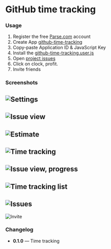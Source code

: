 # GitHub time tracking


### Usage
 1. Register the free [Parse.com](https://www.parse.com/#signup) account
 2. Create App [github-time-tracking](https://www.parse.com/apps/new)
 3. Copy-paste Application ID & JavaScript Key
 4. Install the [github-time-tracking.user.js](/raw/master/github-time-tracking.user.js)
 5. Open [project issues](https://github.com/RubaXa/github-time-tracking/issues/)
 6. Click on clock, profit.
 7. Invite friends


### Screenshots
 ![Settings](https://dl.dropboxusercontent.com/s/3qv6xad2yh5q6q6/Screenshot%202014-05-17%2013.27.32.png)
 ---
 ![Issue view](https://dl.dropboxusercontent.com/s/l75fn0c7cy2tjob/Screenshot%202014-05-16%2023.28.02.png)
 ---
 ![Estimate](https://dl.dropboxusercontent.com/s/mbn87j20ht7dc15/Screenshot%202014-05-16%2023.28.37.png)
 ---
 ![Time tracking](https://dl.dropboxusercontent.com/s/pilr48ehrr7zvci/Screenshot%202014-05-16%2023.29.28.png?dl=1&token_hash=AAEBtfP2XTdQ8mmNr0fBWxbHrglCHTF_RAjBwOYUwU3hxQ&expiry=1400272172)
 ---
 ![Issue view, progress](https://dl.dropboxusercontent.com/s/d3pd78qmu4xsjmr/Screenshot%202014-05-16%2023.29.45.png)
 ---
 ![Time tracking list](https://dl.dropboxusercontent.com/s/s200dd704u6n67i/Screenshot%202014-05-16%2023.30.26.png)
 ---
 ![Issues](https://dl.dropboxusercontent.com/s/kky77g7lzwvpov3/Screenshot%202014-05-16%2023.30.10.png)
 ---
 ![Invite](https://dl.dropboxusercontent.com/s/38goi95rhx857ky/Screenshot%202014-05-17%2013.28.32.png)


### Changelog
 - **0.1.0** — Time tracking

